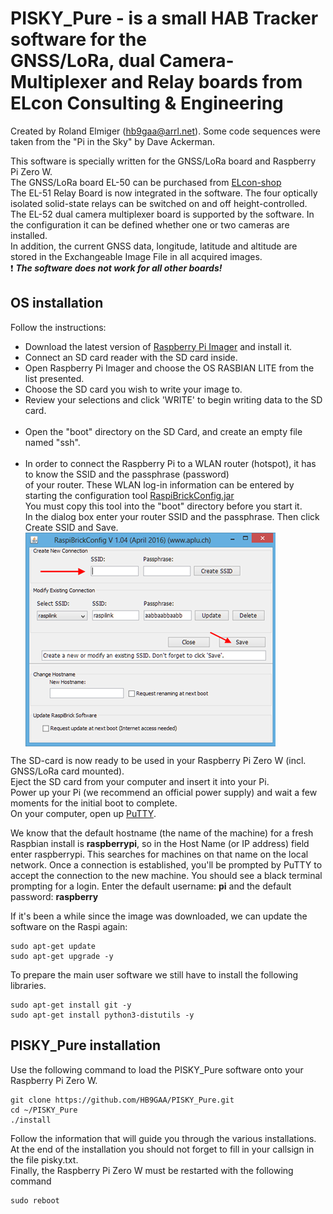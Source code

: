 # PISKY_Pure - is a small HAB Tracker software for the <br>GNSS/LoRa, dual Camera-Multiplexer and Relay boards from ELcon Consulting & Engineering #

Created by Roland Elmiger (<a href="mainlto:hb9gaa@arrl.net">hb9gaa@arrl.net</a>). 
Some code sequences were taken from the "Pi in the Sky" by Dave Ackerman.

This software is specially written for the GNSS/LoRa board and Raspberry Pi Zero W. <br>
The GNSS/LoRa board EL-50 can be purchased from <a href="https://shop.elcon.ch">ELcon-shop</a> <br>
The EL-51 Relay Board is now integrated in the software. The four optically isolated solid-state relays can be switched on and off height-controlled.<br>
The EL-52 dual camera multiplexer board is supported by the software. In the configuration it can be defined whether one or two cameras are installed.<br>
In addition, the current GNSS data, longitude, latitude and altitude are stored in the Exchangeable Image File in all acquired images.<br>
<g-emoji class="g-emoji" alias="exclamation" fallback-src="https://github.githubassets.com/images/icons/emoji/unicode/2757.png">❗️</g-emoji> ***The software does not work for all other boards!***

## OS installation ##
Follow the instructions:
- Download the latest version of <a href="https://www.raspberrypi.org/downloads/">Raspberry Pi Imager</a> and install it. <br>
- Connect an SD card reader with the SD card inside. <br>
- Open Raspberry Pi Imager and choose the OS RASBIAN LITE from the list presented. <br>
- Choose the SD card you wish to write your image to. <br>
- Review your selections and click 'WRITE' to begin writing data to the SD card.<br><br>
- Open the "boot" directory on the SD Card, and create an empty file named "ssh".<br><br>
- In order to connect the Raspberry Pi to a WLAN router (hotspot), it has to know the SSID and the passphrase (password)<br>
 of your router. These WLAN log-in information can be entered by starting the configuration tool <a href="https://github.com/HB9GAA/PISKY_Pure/raw/master/misc/RaspiBrickConfig.jar">RaspiBrickConfig.jar</a><br>
 You must copy this tool into the "boot" directory before you start it.<br>
 In the dialog box enter your router SSID and the passphrase. Then click Create SSID and Save.<br>
<img src="/misc/raspibrick10.png" align="middle"><br>
 
The SD-card is now ready to be used in your Raspberry Pi Zero W (incl. GNSS/LoRa card mounted).<br>
Eject the SD card from your computer and insert it into your Pi. <br>
Power up your Pi (we recommend an official power supply) and wait a few moments for the initial boot to complete.<br>
On your computer, open up <a href="https://www.chiark.greenend.org.uk/~sgtatham/putty/latest.html">PuTTY</a>.

We know that the default hostname (the name of the machine) for a fresh Raspbian install is <b>raspberrypi</b>, 
so in the Host Name (or IP address) field enter raspberrypi. This searches for machines on that name on the local network. 
Once a connection is established, you'll be prompted by PuTTY to accept the connection to the new machine. You should see a black terminal prompting for a login. Enter the default username: <b>pi</b> and the default password: <b>raspberry</b>

If it's been a while since the image was downloaded, we can update the software on the Raspi again:

	sudo apt-get update
	sudo apt-get upgrade -y

To prepare the main user software we still have to install the following libraries.

	sudo apt-get install git -y
	sudo apt-get install python3-distutils -y


## PISKY_Pure installation ##
Use the following command to load the PISKY_Pure software onto your Raspberry Pi Zero W.<br>

	git clone https://github.com/HB9GAA/PISKY_Pure.git
	cd ~/PISKY_Pure
	./install

Follow the information that will guide you through the various installations.
At the end of the installation you should not forget to fill in your callsign in the file pisky.txt.<br>
Finally, the Raspberry Pi Zero W must be restarted with the following command

	sudo reboot


